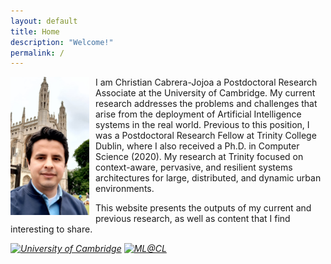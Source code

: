 ```yaml
---
layout: default
title: Home
description: "Welcome!"
permalink: /
---
```


<p>
  <img src="/assets/images/christian-cabrera.jpeg" style="float: left; margin-right: 10px;" width="25%" height="auto">
  I am Christian Cabrera-Jojoa a Postdoctoral Research Associate at the University of Cambridge. 
  My current research addresses the problems and challenges that arise from the deployment of 
  Artificial Intelligence systems in the real world. Previous to this position, I was a Postdoctoral 
  Research Fellow at Trinity College Dublin, where I also received a Ph.D. in Computer Science (2020). 
  My research at Trinity focused on context-aware, pervasive, and resilient systems architectures for 
  large, distributed, and dynamic urban environments.
</p>
<p>
   This website presents the outputs of my current and previous research, as well as content that I find 
   interesting to share.
</p>

<!-- social media links -->
<div class="social-icons-container">
  <a href="https://www.cst.cam.ac.uk/people/chc79" target="_blank"><i class="custom-icon"><img src="https://www.cst.cam.ac.uk/profiles/cambridge/themes/cambridge_theme/favicon.ico" alt="University of Cambridge" /></i></a>
  <a href="https://mlatcl.github.io/people/christian-cabrera.html" target="_blank"><i class="custom-icon"><img src="/assets/images/mlcl.ico" alt="ML@CL" /></i></a>
  <a href="https://scholar.google.com/citations?user=NITUwmcAAAAJ&hl=en" target="_blank"><i class="ai ai-google-scholar-square ai-2x"></i></a>
  <a href="https://www.researchgate.net/profile/Christian-Cabrera-5" target="_blank"><i class="fa-brands fa-researchgate"></i></a>
  <a href="https://www.linkedin.com/in/christian-cabrera-39a70254/" target="_blank"><i class="fab fa-linkedin-in"></i></a>
  <a href="https://github.com/cabrerac/" target="_blank"><i class="fab fa-github"></i></a>
</div>